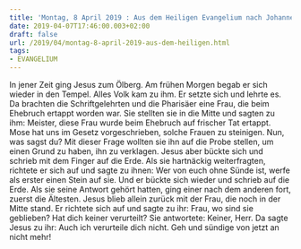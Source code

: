```yaml
---
title: 'Montag, 8 April 2019 : Aus dem Heiligen Evangelium nach Johannes - Joh 8,1-11.'
date: 2019-04-07T17:46:00.003+02:00
draft: false
url: /2019/04/montag-8-april-2019-aus-dem-heiligen.html
tags: 
- EVANGELIUM
---
```


In jener Zeit ging Jesus zum Ölberg. Am frühen Morgen begab er sich wieder in den Tempel. Alles Volk kam zu ihm. Er setzte sich und lehrte es. Da brachten die Schriftgelehrten und die Pharisäer eine Frau, die beim Ehebruch ertappt worden war. Sie stellten sie in die Mitte und sagten zu ihm: Meister, diese Frau wurde beim Ehebruch auf frischer Tat ertappt. Mose hat uns im Gesetz vorgeschrieben, solche Frauen zu steinigen. Nun, was sagst du? Mit dieser Frage wollten sie ihn auf die Probe stellen, um einen Grund zu haben, ihn zu verklagen. Jesus aber bückte sich und schrieb mit dem Finger auf die Erde. Als sie hartnäckig weiterfragten, richtete er sich auf und sagte zu ihnen: Wer von euch ohne Sünde ist, werfe als erster einen Stein auf sie. Und er bückte sich wieder und schrieb auf die Erde. Als sie seine Antwort gehört hatten, ging einer nach dem anderen fort, zuerst die Ältesten. Jesus blieb allein zurück mit der Frau, die noch in der Mitte stand. Er richtete sich auf und sagte zu ihr: Frau, wo sind sie geblieben? Hat dich keiner verurteilt? Sie antwortete: Keiner, Herr. Da sagte Jesus zu ihr: Auch ich verurteile dich nicht. Geh und sündige von jetzt an nicht mehr!